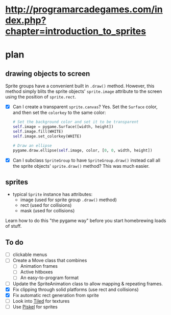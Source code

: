 # http://programarcadegames.com/index.php?chapter=introduction_to_sprites
# plan

## drawing objects to screen
Sprite groups have a convenient built in `.draw()` method. However, this method simply blits the sprite objects' `sprite.image` attribute to the screen using the position of `sprite.rect`. 

- [x] Can I create a transparent `sprite.canvas`? Yes. Set the `Surface` color, and then set the `colorkey` to the same color:
    ```python
    # Set the background color and set it to be transparent
    self.image = pygame.Surface([width, height])
    self.image.fill(WHITE)
    self.image.set_colorkey(WHITE)
 
    # Draw an ellipse
    pygame.draw.ellipse(self.image, color, [0, 0, width, height])
    ```
- [x] Can I subclass `SpriteGroup` to have `SpriteGroup.draw()` instead call all the sprite objects' `sprite.draw()` method? This was much easier.  

## sprites
- typical `Sprite` instance has attributes: 
    - image (used for sprite group `.draw()` method)
    - rect (used for collisions)
    - mask (used for collisions)
    
Learn how to do this "the pygame way" before you start homebrewing loads of stuff. 

## To do
- [ ] clickable menus 
- [ ] Create a Move class that combines 
    - [ ] Animation frames
    - [ ] Active hitboxes
    - [ ] An easy-to-program format
- [ ] Update the SpriteAnimation class to allow mapping & repeating frames. 
- [x] Fix clipping through solid platforms (use rect and collisions)
- [x] Fix automatic rect generation from sprite
- [ ] Look into [Tiled](https://sourceforge.net/projects/tiled/) for textures
- [ ] Use [Piskel](www.piskelapp.com) for sprites